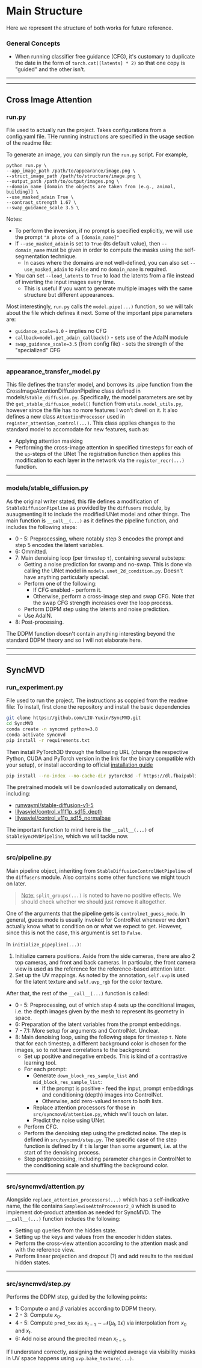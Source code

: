 # Main Structure

Here we represent the structure of both works for future reference.

### General Concepts

* When running classifier free guidance (CFG), it's customary to duplicate the date in the form of `torch.cat([latents] * 2)` so that one copy is "guided" and the other isn't.

---
- - -

## Cross Image Attention

### run.py

File used to actually run the project. Takes configurations from a config.yaml file.
THe running instructions are specified in the usage section of the readme file:

To generate an image, you can simply run the `run.py` script. For example,
```
python run.py \
--app_image_path /path/to/appearance/image.png \
--struct_image_path /path/to/structure/image.png \
--output_path /path/to/output/images.png \
--domain_name [domain the objects are taken from (e.g., animal, building)] \
--use_masked_adain True \
--contrast_strength 1.67 \
--swap_guidance_scale 3.5 \
```
Notes:
- To perform the inversion, if no prompt is specified explicitly, we will use the prompt `"A photo of a [domain_name]"`
- If `--use_masked_adain` is set to `True` (its default value), then `--domain_name` must be given in order 
  to compute the masks using the self-segmentation technique.
  - In cases where the domains are not well-defined, you can also set `--use_masked_adain` to `False` and 
    no `domain_name` is required.
- You can set `--load_latents` to `True` to load the latents from a file instead of inverting the input images every time. 
  - This is useful if you want to generate multiple images with the same structure but different appearances.

Most interestingly, `run.py` calls the `model.pipe(...)` function, so we will talk about the file which defines it next.
Some of the important pipe parameters are:
* `guidance_scale=1.0` - implies no CFG
* `callback=model.get_adain_callback()` - sets use of the AdaIN module
* `swap_guidance_scale=3.5` (from config file) - sets the strength of the "specialized" CFG
---
### appearance_transfer_model.py

This file defines the transfer model, and borrows its .pipe function from the CrossImageAttentionDiffusionPipeline class defined in models/`stable_diffusion.py`.
Specifically, the model parameters are set by the `get_stable_diffusion_model()` function from `utils.model_utils.py`, however since the file has no more features I won't dwell on it.
It also defines a new class `AttentionProcessor` used in `register_attention_control(...)`. This class applies changes to the standard model to accomodate for new features, such as:
* Applying attention masking
* Performing the cross-image attention in specified timesteps for each of the `up`-steps of the UNet
The registration function then applies this modification to each layer in the network via the `register_recr(...)` function.

---

### models/stable_diffusion.py

As the original writer stated, this file defines a modification of `StableDiffusionPipeline` as provided by the `diffusers` module, by auaugmenting it to include the modified UNet model and other things.
The main function is `__call__(...)` as it defines the pipeline function, and includes the following steps:
* 0 - 5: Preprocessing, where notably step 3 encodes the prompt and step 5 encodes the latent variables. 
* 6: Ommitted.
* 7: Main denoising loop (per timestep `t`), containing several substeps:
  * Getting a noise prediction for swamp and no-swap. This is done via calling the UNet model in `models.unet_2d_condition.py`. Doesn't have anything particularly special.
  * Perform one of the following:
    * If CFG enabled - perform it.
    * Otherwise, perform a cross-image step and swap CFG. Note that the swap CFG strength increases over the loop process.
  * Perform DDPM step using the latents and noise prediction.
  * Use AdaIN.
* 8: Post-processing.

The DDPM function doesn't contain anything interesting beyond the standard DDPM theory and so I will not elaborate here.

---
- - -

## SyncMVD

### run_experiment.py

File used to run the project.
The instructions as coppied from the readme file:
To install, first clone the repository and install the basic dependencies
```bash
git clone https://github.com/LIU-Yuxin/SyncMVD.git
cd SyncMVD
conda create -n syncmvd python=3.8
conda activate syncmvd
pip install -r requirements.txt
```
Then install PyTorch3D through the following URL (change the respective Python, CUDA and PyTorch version in the link for the binary compatible with your setup), or install according to official [installation guide](https://github.com/facebookresearch/pytorch3d/blob/main/INSTALL.md)
```bash
pip install --no-index --no-cache-dir pytorch3d -f https://dl.fbaipublicfiles.com/pytorch3d/packaging/wheels/py38_cu117_pyt200/download.html
```
The pretrained models will be downloaded automatically on demand, including:
- [runwayml/stable-diffusion-v1-5](https://huggingface.co/runwayml/stable-diffusion-v1-5)
- [lllyasviel/control_v11f1p_sd15_depth](lllyasviel/control_v11f1p_sd15_depth)
- [lllyasviel/control_v11p_sd15_normalbae](https://huggingface.co/lllyasviel/control_v11p_sd15_normalbae) 

The important function to mind here is the `__call__(...)` of `StableSyncMVDPipeline`, which we will tackle now.

 -----

### src/pipeline.py

Main pipeline object, inheriting from `StableDiffusionControlNetPipeline` of the `diffusers` module. Also contains some other functions we might touch on later.

><u>Note:</u> `split_groups(...)` is noted to have no positive effects. We should check whether we should just remove it altogether.

One of the arguments that the pipeline gets is `controlnet_guess_mode`. In general, guess mode is usually invoked for ControlNet whenever we don't actually know what to condition on or what we expect to get. However, since this is not the case, this argument is set to `False`.

In `initialize_pipepline(...)`:
1. Initialize camera positions. Aside from the side cameras, there are also 2 top cameras, and front and back cameras. In particular, the front camera view is used as the reference for the reference-based attention later.
2. Set up the UV mappings. As noted by the annotation, `self.uvp` is used for the latent texture and `self.uvp_rgb` for the color texture.

After that, the rest of the `__call__(...)` function is called:
* 0 - 5: Preprocessing, out of which step 4 sets up the conditional images, i.e. the depth images given by the mesh to represent its geometry in space.
* 6: Preparation of the latent variables from the prompt embeddings.
* 7 - 7.1: More setup for arguments and ControlNet. Unclear.
* 8: Main denoising loop, using the following steps for timestep `t`. Note that for each timestep, a different background color is chosen for the images, so to not have correlations to the background:
  * Set up positive and negative embeds. This is kind of a contrastive learning tool.
  * For each prompt:
    * Generate `down_block_res_sample_list` and `mid_block_res_sample_list`:
      * If the prompt is positive - feed the input, prompt embeddings and conditioning (depth) images into ControlNet.
      * Otherwise, add zero-valued tensors to both lists.
    * Replace attention processors for those in `src/syncmovd/attention.py`, which we'll touch on later.
    * Predict the noise using UNet.
  * Perform CFG.
  * Perform the denoising step using the predicted noise. The step is defined in `src/syncmvd/step.py`. The specific case of the step function is defined by if `t` is larger than some argument, i.e. at the start of the denoising process.
  * Step postprocessing, including parameter changes in ControlNet to the conditioning scale and shuffling the background color.

-----

### src/syncmvd/attention.py

Alongside `replace_attention_processors(...)` which has a self-indicative name, the file contains `SamplewiseAttnProcessor2_0` which is used to implement dot-product attention as needed for SyncMVD. The `__call__(...)` function includes the following:
* Setting up queries from the hidden state.
* Setting up the keys and values from the encoder hidden states.
* Perform the cross-view attention according to the attention mask and with the reference view.
* Perform linear projection and dropout (?) and add results to the residual hidden states.

- - -

### src/syncmvd/step.py

Performs the DDPM step, guided by the following points:
* 1: Compute $\alpha$ and $\beta$ variables according to DDPM theory.
* 2 - 3: Compute $x_0$.
* 4 - 5: Compute `pred_tex` as $x_{t-1}\sim\mathcal N({\mu_{t}, \mathbb{1}\epsilon})$ via interpolation from $x_0$ and $x_t$.
* 6: Add noise around the precited mean $x_{t-1}$.

If I understand correctly, assigning the weighted average via visibility masks in UV space happens using `uvp.bake_texture(...)`.
